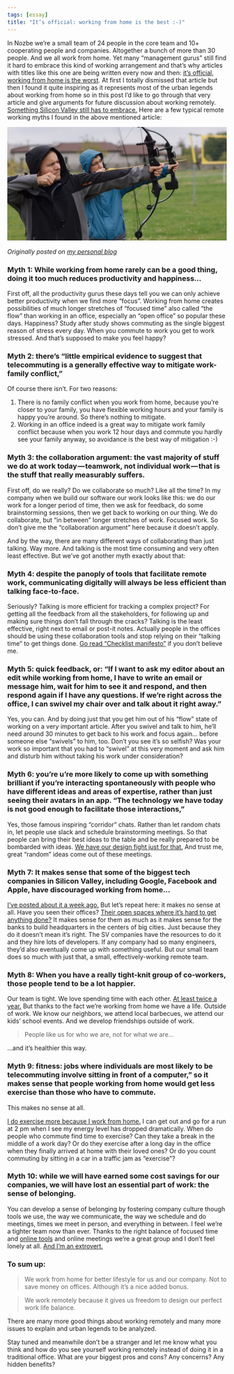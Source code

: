 ```yaml
---
tags: [essay]
title: "It’s official: working from home is the best :-)"
---
```


In Nozbe we’re a small team of 24 people in the core team and 10+ cooperating people and companies. Altogether a bunch of more than 30 people. And we all work from home. Yet many “management gurus” still find it hard to embrace this kind of working arrangement and that’s why articles with titles like this one are being written every now and then: [it’s official, working from home is the worst](http://fusion.net/story/212971/working-from-home-telecommuting-sucks/). At first I totally dismissed that article but then I found it quite inspiring as it represents most of the urban legends about working from home so in this post I’d like to go through that very article and give arguments for future discussion about working remotely. [Something Silicon Valley still has to embrace.](https://sliwinski.com/sv-remote) Here are a few typical remote working myths I found in the above mentioned article:

![Best place to work](/img/nooffice-best.jpg)

*Originally posted on [my personal blog](https://sliwinski.com/nooffice-best)*

<!--More-->

### Myth 1: While working from home rarely can be a good thing, doing it too much reduces productivity and happiness…

First off, all the productivity gurus these days tell you we can only achieve better productivity when we find more “focus”. Working from home creates possibilities of much longer stretches of “focused time” also called “the flow” than working in an office, especially an “open office” so popular these days. Happiness? Study after study shows commuting as the single biggest reason of stress every day. When you commute to work you get to work stressed. And that’s supposed to make you feel happy?

### Myth 2: there’s “little empirical evidence to suggest that telecommuting is a generally effective way to mitigate work-family conflict,”

Of course there isn’t. For two reasons:

1. There is no family conflict when you work from home, because you’re closer to your family, you have flexible working hours and your family is happy you’re around. So there’s nothing to mitigate.
2. Working in an office indeed is a great way to mitigate work family conflict because when you work 12 hour days and commute you hardly see your family anyway, so avoidance is the best way of mitigation :-)

### Myth 3: the collaboration argument: the vast majority of stuff we do at work today — teamwork, not individual work — that is the stuff that really measurably suffers.

First off, do we really? Do we collaborate so much? Like all the time? In my company when we build our software our work looks like this: we do our work for a longer period of time, then we ask for feedback, do some brainstorming sessions, then we get back to working on our thing. We do collaborate, but “in between” longer stretches of work. Focused work. So don’t give me the “collaboration argument” here because it doesn’t apply.

And by the way, there are many different ways of collaborating than just talking. Way more. And talking is the most time consuming and very often least effective. But we’ve got another myth exactly about that:

### Myth 4: despite the panoply of tools that facilitate remote work, communicating digitally will always be less efficient than talking face-to-face.

Seriously? Talking is more efficient for tracking a complex project? For getting all the feedback from all the stakeholders, for following up and making sure things don’t fall through the cracks? Talking is the least effective, right next to email or post-it notes. Actually people in the offices should be using these collaboration tools and stop relying on their “talking time” to get things done. [Go read “Checklist manifesto”](https://sliwinski.com/checklist-manifesto/) if you don’t believe me.

### Myth 5: quick feedback, or: “If I want to ask my editor about an edit while working from home, I have to write an email or message him, wait for him to see it and respond, and then respond again if I have any questions. If we’re right across the office, I can swivel my chair over and talk about it right away.”

Yes, you can. And by doing just that you get him out of his “flow” state of working on a very important article. After you swivel and talk to him, he’ll need around 30 minutes to get back to his work and focus again… before someone else “swivels” to him, too. Don’t you see it’s so selfish? Was your work so important that you had to “swivel” at this very moment and ask him and disturb him without taking his work under consideration?

### Myth 6: you’re u’re more likely to come up with something brilliant if you’re interacting spontaneously with people who have different ideas and areas of expertise, rather than just seeing their avatars in an app. “The technology we have today is not good enough to facilitate those interactions,”

Yes, those famous inspiring “corridor” chats. Rather than let random chats in, let people use slack and schedule brainstorming meetings. So that people can bring their best ideas to the table and be really prepared to be bombarded with ideas. [We have our design fight just for that.](https://sliwinski.com/thepodcast-19) And trust me, great “random” ideas come out of these meetings.

### Myth 7: It makes sense that some of the biggest tech companies in Silicon Valley, including Google, Facebook and Apple, have discouraged working from home…

[I’ve posted about it a week ago.](https://sliwinski.com/sv-remote) But let’s repeat here: it makes no sense at all. Have you seen their offices? [Their open spaces where it’s hard to get anything done?](https://sliwinski.com/thepodcast-5) It makes sense for them as much as it makes sense for the banks to build headquarters in the centers of big cities. Just because they do it doesn’t mean it’s right. The SV companies have the resources to do it and they hire lots of developers. If any company had so many engineers, they’d also eventually come up with something useful. But our small team does so much with just that, a small, effectively-working remote team.

### Myth 8: When you have a really tight-knit group of co-workers, those people tend to be a lot happier.

Our team is tight. We love spending time with each other. [At least twice a year.](https://sliwinski.com/mag-5) But thanks to the fact we’re working from home we have a life. Outside of work. We know our neighbors, we attend local barbecues, we attend our kids’ school events. And we develop friendships outside of work.

> People like us for who we are, not for what we are…

…and it’s healthier this way.

### Myth 9: fitness: jobs where individuals are most likely to be telecommuting involve sitting in front of a computer,” so it makes sense that people working from home would get less exercise than those who have to commute.

This makes no sense at all.

[I do exercise more because I work from home.](https://sliwinski.com/fitness2014/) I can get out and go for a run at 2 pm when I see my energy level has dropped dramatically. When do people who commute find time to exercise? Can they take a break in the middle of a work day? Or do they exercise after a long day in the office when they finally arrived at home with their loved ones? Or do you count commuting by sitting in a car in a traffic jam as “exercise”?

### Myth 10: while we will have earned some cost savings for our companies, we will have lost an essential part of work: the sense of belonging.

You can develop a sense of belonging by fostering company culture though tools we use, the way we communicate, the way we schedule and do meetings, times we meet in person, and everything in between. I feel we’re a tighter team now than ever. Thanks to the right balance of focused time and [online tools](https://sliwinski.com/thepodcast-17) and online meetings we’re a great group and I don’t feel lonely at all. [And I’m an extrovert.](https://sliwinski.com/thepodcast-15)

### To sum up:

> We work from home for better lifestyle for us and our company. Not to save money on offices. Although it’s a nice added bonus.

> We work remotely because it gives us freedom to design our perfect work life balance.

There are many more good things about working remotely and many more issues to explain and urban legends to be analyzed.

Stay tuned and meanwhile don’t be a stranger and let me know what you think and how do you see yourself working remotely instead of doing it in a traditional office. What are your biggest pros and cons? Any concerns? Any hidden benefits?

<!--
2015-10-27-it-s-official-working-from-home-is-the-best-2de0ebd11478.md
-->